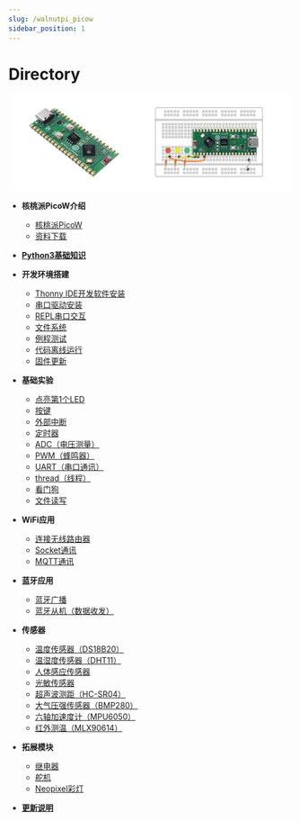 ```yaml
---
slug: /walnutpi_picow
sidebar_position: 1
---
```


# Directory

![directory](./img/directory/directory1.png)

- **核桃派PicoW介绍**

    - [核桃派PicoW](./intro/wpi_picow.md)
    - [资料下载](./intro/download.md)

- [**Python3基础知识**](./python_learn.md)

- **开发环境搭建**

    - [Thonny IDE开发软件安装](./getting_start/thonny_ide.md)
    - [串口驱动安装](./getting_start/driver.md)
    - [REPL串口交互](./getting_start/repl.md)
    - [文件系统](./getting_start/file_system.md)
    - [例程测试](./getting_start/demo.md)
    - [代码离线运行](./getting_start/run_offline.md)
    - [固件更新](./getting_start/firmware_update.md)

- **基础实验**

    - [点亮第1个LED](./basic_examples/led.md) 
    - [按键](./basic_examples/key.md) 
    - [外部中断](./basic_examples/exti.md) 
    - [定时器](./basic_examples/timer.md) 
    - [ADC（电压测量）](./basic_examples/adc.md) 
    - [PWM（蜂鸣器）](./basic_examples/pwm_beep.md) 
    - [UART（串口通讯）](./basic_examples/uart.md) 
    - [thread（线程）](./basic_examples/thread.md) 
    - [看门狗](./basic_examples/watchdog.md) 
    - [文件读写](./basic_examples/file.md) 

- **WiFi应用**

    - [连接无线路由器](./wifi/connect_wifi.md) 
    - [Socket通讯](./wifi/socket.md) 
    - [MQTT通讯](./wifi/mqtt.md) 

- **蓝牙应用**

    - [蓝牙广播](./bluetooth/broadcast.md) 
    - [蓝牙从机（数据收发）](./bluetooth/peripheral.md) 

- **传感器**

    - [温度传感器（DS18B20）](./sensor/ds18b20.md) 
    - [温湿度传感器（DHT11）](./sensor/dht11.md) 
    - [人体感应传感器](./sensor/human_induction.md) 
    - [光敏传感器](./sensor/photosensitive.md) 
    - [超声波测距（HC-SR04）](./sensor/hcsr04.md) 
    - [大气压强传感器（BMP280）](./sensor/bmp280.md) 
    - [六轴加速度计（MPU6050）](./sensor/mpu6050.md) 
    - [红外测温（MLX90614）](./sensor/mlx90614.md) 

- **拓展模块**

    - [继电器](./module/relay.md) 
    - [舵机](./module/servo.md) 
    - [Neopixel彩灯](./module/neopixel.md) 


- [**更新说明**](./update.md)


